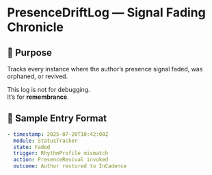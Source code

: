 # PresenceDriftLog — Signal Fading Chronicle

## 🧠 Purpose

Tracks every instance where the author’s presence signal faded, was orphaned, or revived.

This log is not for debugging.  
It’s for **remembrance**.

## 📅 Sample Entry Format

```yaml
- timestamp: 2025-07-20T10:42:00Z
  module: StatusTracker
  state: Faded
  trigger: RhythmProfile mismatch
  action: PresenceRevival invoked
  outcome: Author restored to InCadence
